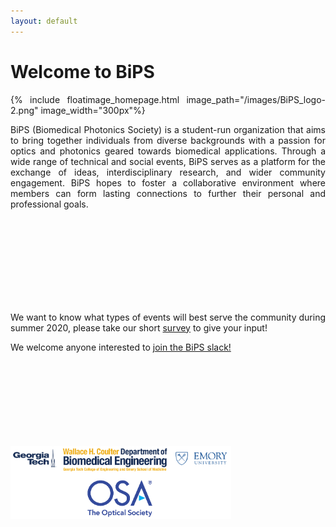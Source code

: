 ```yaml
---
layout: default
---
```


# Welcome to BiPS

<style>
body { 
    text-align: justify
}
</style>

{% include floatimage_homepage.html image_path="/images/BiPS_logo-2.png" image_width="300px"%}

BiPS (Biomedical Photonics Society) is a student-run organization that aims to bring together individuals from diverse backgrounds with a passion for optics and photonics geared towards biomedical applications. Through a wide range of technical and social events, BiPS serves as a platform for the exchange of ideas, interdisciplinary research, and wider community engagement. BiPS hopes to foster a collaborative environment where members can form lasting connections to further their personal and professional goals.

<code>
&nbsp;
&nbsp;
&nbsp;
&nbsp;
&nbsp;
&nbsp;
&nbsp;
</code>

We want to know what types of events will best serve the community during summer 2020, please take our short [survey](https://docs.google.com/forms/d/e/1FAIpQLSfTlYQRCFOhuHpfr9MdH-v1RMtRI5e2gdpm3mkezbyeksj_2Q/viewform?fbclid=IwAR0HR3E2cdGBfG38B-3XvI79dCQ99ZCAp0AUdrfSewvjmhzpudug1qu1Wco) to give your input!

We welcome anyone interested to [join the BiPS slack!](https://bipstalk.slack.com/archives/C013VCH4524)

<code>
&nbsp;
&nbsp;
&nbsp;
&nbsp;
&nbsp;
&nbsp;
&nbsp;
</code>

<img src="images/bipshomelogos2-01.png" width="70%">
